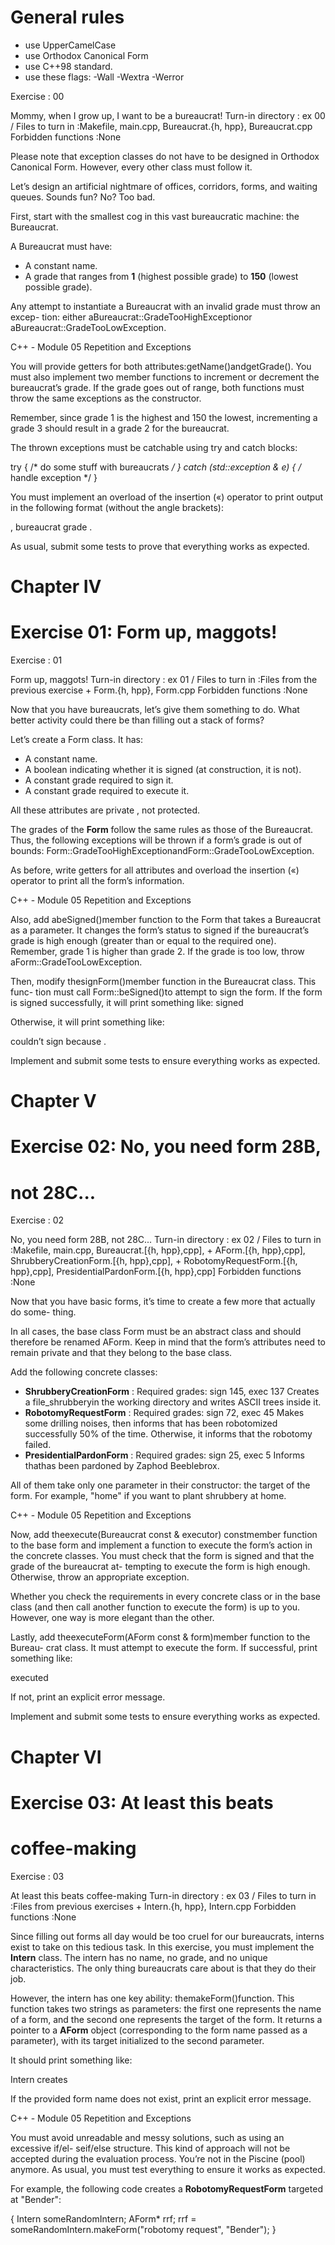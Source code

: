 # General rules
- use UpperCamelCase
- use Orthodox Canonical Form
- use C++98 standard.
- use these flags: -Wall -Wextra -Werror

Exercise : 00

Mommy, when I grow up, I want to be a bureaucrat!
Turn-in directory : ex 00 /
Files to turn in :Makefile, main.cpp, Bureaucrat.{h, hpp}, Bureaucrat.cpp
Forbidden functions :None

Please note that exception classes do not have to be designed in
Orthodox Canonical Form. However, every other class must follow it.

Let’s design an artificial nightmare of offices, corridors, forms, and waiting queues.
Sounds fun? No? Too bad.


First, start with the smallest cog in this vast bureaucratic machine: the Bureaucrat.

A Bureaucrat must have:

- A constant name.
- A grade that ranges from **1** (highest possible grade) to **150** (lowest possible grade).

Any attempt to instantiate a Bureaucrat with an invalid grade must throw an excep-
tion:
either aBureaucrat::GradeTooHighExceptionor aBureaucrat::GradeTooLowException.


C++ - Module 05 Repetition and Exceptions

You will provide getters for both attributes:getName()andgetGrade(). You must
also implement two member functions to increment or decrement the bureaucrat’s grade.
If the grade goes out of range, both functions must throw the same exceptions as the
constructor.


Remember, since grade 1 is the highest and 150 the lowest,
incrementing a grade 3 should result in a grade 2 for the bureaucrat.

The thrown exceptions must be catchable using try and catch blocks:

try
{
/* do some stuff with bureaucrats */
}
catch (std::exception & e)
{
/* handle exception */
}

You must implement an overload of the insertion («) operator to print output in the
following format (without the angle brackets):


<name>, bureaucrat grade <grade>.

As usual, submit some tests to prove that everything works as expected.


# Chapter IV

# Exercise 01: Form up, maggots!


Exercise : 01

Form up, maggots!
Turn-in directory : ex 01 /
Files to turn in :Files from the previous exercise + Form.{h, hpp}, Form.cpp
Forbidden functions :None

Now that you have bureaucrats, let’s give them something to do. What better activity
could there be than filling out a stack of forms?


Let’s create a Form class. It has:

- A constant name.
- A boolean indicating whether it is signed (at construction, it is not).
- A constant grade required to sign it.
- A constant grade required to execute it.


All these attributes are private , not protected.

The grades of the **Form** follow the same rules as those of the Bureaucrat. Thus, the
following exceptions will be thrown if a form’s grade is out of bounds:
Form::GradeTooHighExceptionandForm::GradeTooLowException.

As before, write getters for all attributes and overload the insertion («) operator to
print all the form’s information.


C++ - Module 05 Repetition and Exceptions

Also, add abeSigned()member function to the Form that takes a Bureaucrat as a
parameter. It changes the form’s status to signed if the bureaucrat’s grade is high enough
(greater than or equal to the required one). Remember, grade 1 is higher than grade 2.
If the grade is too low, throw aForm::GradeTooLowException.

Then, modify thesignForm()member function in the Bureaucrat class. This func-
tion must call Form::beSigned()to attempt to sign the form. If the form is signed
successfully, it will print something like:
<bureaucrat> signed <form>


Otherwise, it will print something like:

<bureaucrat> couldn’t sign <form> because <reason>.

Implement and submit some tests to ensure everything works as expected.


# Chapter V

# Exercise 02: No, you need form 28B,

# not 28C...


Exercise : 02

No, you need form 28B, not 28C...
Turn-in directory : ex 02 /
Files to turn in :Makefile, main.cpp, Bureaucrat.[{h, hpp},cpp], +
AForm.[{h, hpp},cpp], ShrubberyCreationForm.[{h, hpp},cpp], +
RobotomyRequestForm.[{h, hpp},cpp], PresidentialPardonForm.[{h, hpp},cpp]
Forbidden functions :None

Now that you have basic forms, it’s time to create a few more that actually do some-
thing.

In all cases, the base class Form must be an abstract class and should therefore be
renamed AForm. Keep in mind that the form’s attributes need to remain private and
that they belong to the base class.


Add the following concrete classes:

- **ShrubberyCreationForm** : Required grades: sign 145, exec 137
    Creates a file<target>_shrubberyin the working directory and writes ASCII trees
    inside it.
- **RobotomyRequestForm** : Required grades: sign 72, exec 45
    Makes some drilling noises, then informs that <target> has been robotomized
    successfully 50% of the time. Otherwise, it informs that the robotomy failed.
- **PresidentialPardonForm** : Required grades: sign 25, exec 5
    Informs that<target>has been pardoned by Zaphod Beeblebrox.

All of them take only one parameter in their constructor: the target of the form. For
example, "home" if you want to plant shrubbery at home.


C++ - Module 05 Repetition and Exceptions

Now, add theexecute(Bureaucrat const & executor) constmember function to
the base form and implement a function to execute the form’s action in the concrete
classes. You must check that the form is signed and that the grade of the bureaucrat at-
tempting to execute the form is high enough. Otherwise, throw an appropriate exception.

Whether you check the requirements in every concrete class or in the base class (and
then call another function to execute the form) is up to you. However, one way is more
elegant than the other.

Lastly, add theexecuteForm(AForm const & form)member function to the Bureau-
crat class. It must attempt to execute the form. If successful, print something like:


<bureaucrat> executed <form>

If not, print an explicit error message.

Implement and submit some tests to ensure everything works as expected.


# Chapter VI

# Exercise 03: At least this beats

# coffee-making


Exercise : 03

At least this beats coffee-making
Turn-in directory : ex 03 /
Files to turn in :Files from previous exercises + Intern.{h, hpp}, Intern.cpp
Forbidden functions :None

Since filling out forms all day would be too cruel for our bureaucrats, interns exist to
take on this tedious task. In this exercise, you must implement the **Intern** class. The
intern has no name, no grade, and no unique characteristics. The only thing bureaucrats
care about is that they do their job.

However, the intern has one key ability: themakeForm()function. This function
takes two strings as parameters: the first one represents the name of a form, and the
second one represents the target of the form. It returns a pointer to a **AForm** object
(corresponding to the form name passed as a parameter), with its target initialized to
the second parameter.


It should print something like:

Intern creates <form>

If the provided form name does not exist, print an explicit error message.


C++ - Module 05 Repetition and Exceptions

You must avoid unreadable and messy solutions, such as using an excessive if/el-
seif/else structure. This kind of approach will not be accepted during the evaluation
process. You’re not in the Piscine (pool) anymore. As usual, you must test everything
to ensure it works as expected.

For example, the following code creates a **RobotomyRequestForm** targeted at
"Bender":


{
Intern someRandomIntern;
AForm* rrf;
rrf = someRandomIntern.makeForm("robotomy request", "Bender");
}
